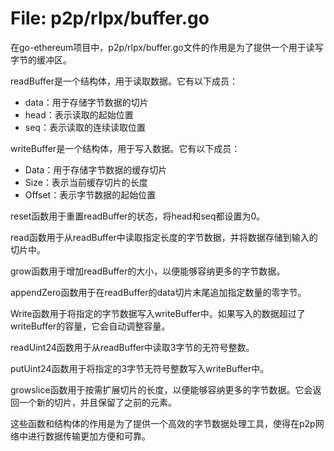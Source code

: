 # File: p2p/rlpx/buffer.go

在go-ethereum项目中，p2p/rlpx/buffer.go文件的作用是为了提供一个用于读写字节的缓冲区。

readBuffer是一个结构体，用于读取数据。它有以下成员：
- data：用于存储字节数据的切片
- head：表示读取的起始位置
- seq：表示读取的连续读取位置

writeBuffer是一个结构体，用于写入数据。它有以下成员：
- Data：用于存储字节数据的缓存切片
- Size：表示当前缓存切片的长度
- Offset：表示字节数据的起始位置

reset函数用于重置readBuffer的状态，将head和seq都设置为0。

read函数用于从readBuffer中读取指定长度的字节数据，并将数据存储到输入的切片中。

grow函数用于增加readBuffer的大小，以便能够容纳更多的字节数据。

appendZero函数用于在readBuffer的data切片末尾追加指定数量的零字节。

Write函数用于将指定的字节数据写入writeBuffer中。如果写入的数据超过了writeBuffer的容量，它会自动调整容量。

readUint24函数用于从readBuffer中读取3字节的无符号整数。

putUint24函数用于将指定的3字节无符号整数写入writeBuffer中。

growslice函数用于按需扩展切片的长度，以便能够容纳更多的字节数据。它会返回一个新的切片，并且保留了之前的元素。

这些函数和结构体的作用是为了提供一个高效的字节数据处理工具，使得在p2p网络中进行数据传输更加方便和可靠。

